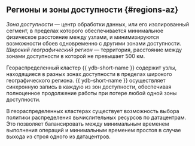 ## Регионы и зоны доступности {#regions-az}

_Зона доступности_ — центр обработки данных, или его изолированный сегмент, в пределах которого обеспечивается минимальное физическое расстояние между узлами, и минимизируются возможности сбоев одновременно с другими зонами доступности.
_Широкий географический регион_ — территория, расстояние между зонами доступности в которой не превышает 500 км.

Геораспределенный кластер {{ ydb-short-name }} содержит узлы, находящиеся в разных зонах доступности в пределах широкого географического региона. {{ ydb-short-name }} осуществляет синхронную запись в каждую из зон доступности, обеспечивая полноценное продолжение работы при потере любой одной зоны доступности.

В геораспределенных кластерах существует возможность выбора политики распределения вычислительных ресурсов по датацентрам. Это позволяет балансировать между минимальным временем выполнения операций и минимальным временем простоя в случае выхода из строя одного из датацентров.
